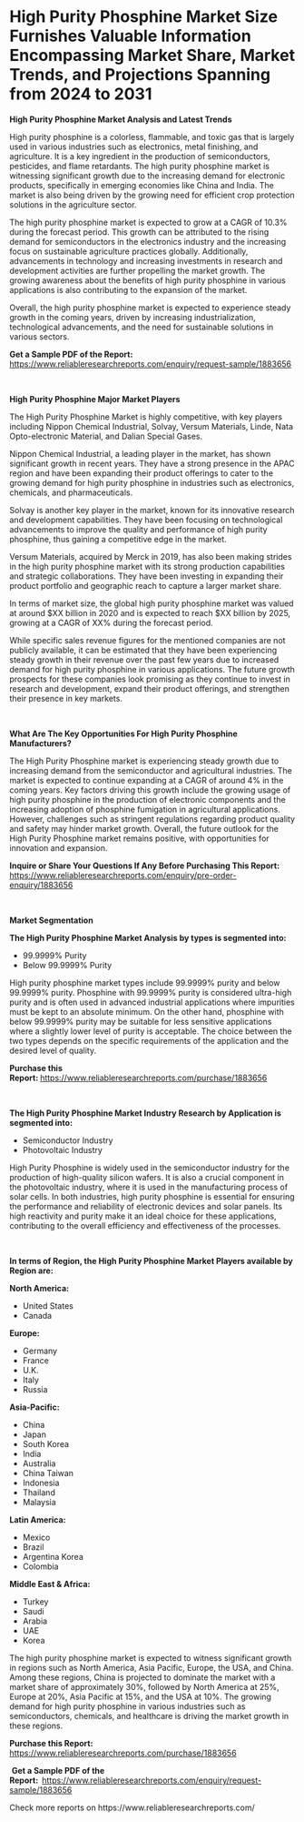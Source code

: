 <p><h1>High Purity Phosphine Market Size Furnishes Valuable Information Encompassing Market Share, Market Trends, and Projections Spanning from 2024 to 2031</h1></p><p><strong>High Purity Phosphine Market Analysis and Latest Trends</strong></p>
<p><p>High purity phosphine is a colorless, flammable, and toxic gas that is largely used in various industries such as electronics, metal finishing, and agriculture. It is a key ingredient in the production of semiconductors, pesticides, and flame retardants. The high purity phosphine market is witnessing significant growth due to the increasing demand for electronic products, specifically in emerging economies like China and India. The market is also being driven by the growing need for efficient crop protection solutions in the agriculture sector.</p><p>The high purity phosphine market is expected to grow at a CAGR of 10.3% during the forecast period. This growth can be attributed to the rising demand for semiconductors in the electronics industry and the increasing focus on sustainable agriculture practices globally. Additionally, advancements in technology and increasing investments in research and development activities are further propelling the market growth. The growing awareness about the benefits of high purity phosphine in various applications is also contributing to the expansion of the market.</p><p>Overall, the high purity phosphine market is expected to experience steady growth in the coming years, driven by increasing industrialization, technological advancements, and the need for sustainable solutions in various sectors.</p></p>
<p><strong>Get a Sample PDF of the Report:&nbsp;</strong> <a href="https://www.reliableresearchreports.com/enquiry/request-sample/1883656">https://www.reliableresearchreports.com/enquiry/request-sample/1883656</a></p>
<p>&nbsp;</p>
<p><strong>High Purity Phosphine Major Market Players</strong></p>
<p><p>The High Purity Phosphine Market is highly competitive, with key players including Nippon Chemical Industrial, Solvay, Versum Materials, Linde, Nata Opto-electronic Material, and Dalian Special Gases. </p><p>Nippon Chemical Industrial, a leading player in the market, has shown significant growth in recent years. They have a strong presence in the APAC region and have been expanding their product offerings to cater to the growing demand for high purity phosphine in industries such as electronics, chemicals, and pharmaceuticals. </p><p>Solvay is another key player in the market, known for its innovative research and development capabilities. They have been focusing on technological advancements to improve the quality and performance of high purity phosphine, thus gaining a competitive edge in the market. </p><p>Versum Materials, acquired by Merck in 2019, has also been making strides in the high purity phosphine market with its strong production capabilities and strategic collaborations. They have been investing in expanding their product portfolio and geographic reach to capture a larger market share.</p><p>In terms of market size, the global high purity phosphine market was valued at around $XX billion in 2020 and is expected to reach $XX billion by 2025, growing at a CAGR of XX% during the forecast period.</p><p>While specific sales revenue figures for the mentioned companies are not publicly available, it can be estimated that they have been experiencing steady growth in their revenue over the past few years due to increased demand for high purity phosphine in various applications. The future growth prospects for these companies look promising as they continue to invest in research and development, expand their product offerings, and strengthen their presence in key markets.</p></p>
<p>&nbsp;</p>
<p><strong>What Are The Key Opportunities For High Purity Phosphine Manufacturers?</strong></p>
<p><p>The High Purity Phosphine market is experiencing steady growth due to increasing demand from the semiconductor and agricultural industries. The market is expected to continue expanding at a CAGR of around 4% in the coming years. Key factors driving this growth include the growing usage of high purity phosphine in the production of electronic components and the increasing adoption of phosphine fumigation in agricultural applications. However, challenges such as stringent regulations regarding product quality and safety may hinder market growth. Overall, the future outlook for the High Purity Phosphine market remains positive, with opportunities for innovation and expansion.</p></p>
<p><strong>Inquire or Share Your Questions If Any Before Purchasing This Report:</strong> <a href="https://www.reliableresearchreports.com/enquiry/pre-order-enquiry/1883656">https://www.reliableresearchreports.com/enquiry/pre-order-enquiry/1883656</a></p>
<p>&nbsp;</p>
<p><strong>Market Segmentation</strong></p>
<p><strong>The High Purity Phosphine Market Analysis by types is segmented into:</strong></p>
<p><ul><li>99.9999% Purity</li><li>Below 99.9999% Purity</li></ul></p>
<p><p>High purity phosphine market types include 99.9999% purity and below 99.9999% purity. Phosphine with 99.9999% purity is considered ultra-high purity and is often used in advanced industrial applications where impurities must be kept to an absolute minimum. On the other hand, phosphine with below 99.9999% purity may be suitable for less sensitive applications where a slightly lower level of purity is acceptable. The choice between the two types depends on the specific requirements of the application and the desired level of quality.</p></p>
<p><strong>Purchase this Report:&nbsp;</strong><a href="https://www.reliableresearchreports.com/purchase/1883656">https://www.reliableresearchreports.com/purchase/1883656</a></p>
<p>&nbsp;</p>
<p><strong>The High Purity Phosphine Market Industry Research by Application is segmented into:</strong></p>
<p><ul><li>Semiconductor Industry</li><li>Photovoltaic Industry</li></ul></p>
<p><p>High Purity Phosphine is widely used in the semiconductor industry for the production of high-quality silicon wafers. It is also a crucial component in the photovoltaic industry, where it is used in the manufacturing process of solar cells. In both industries, high purity phosphine is essential for ensuring the performance and reliability of electronic devices and solar panels. Its high reactivity and purity make it an ideal choice for these applications, contributing to the overall efficiency and effectiveness of the processes.</p></p>
<p>&nbsp;</p>
<p><strong>In terms of Region, the High Purity Phosphine Market Players available by Region are:</strong></p>
<p>
    <p> <strong> North America: </strong>
        <ul>
            <li>United States</li>
            <li>Canada</li>
        </ul>
        </p> 
    <p> <strong> Europe: </strong>
        <ul>
            <li>Germany</li>
            <li>France</li>
            <li>U.K.</li>
            <li>Italy</li>
            <li>Russia</li>
        </ul>
        </p> 
    <p> <strong> Asia-Pacific: </strong>
        <ul>
            <li>China</li>
            <li>Japan</li>
            <li>South Korea</li>
            <li>India</li>
            <li>Australia</li>
            <li>China Taiwan</li>
            <li>Indonesia</li>
            <li>Thailand</li>
            <li>Malaysia</li>
        </ul>
        </p> 
    <p> <strong> Latin America: </strong>
        <ul>
            <li>Mexico</li>
            <li>Brazil</li>
            <li>Argentina Korea</li>
            <li>Colombia</li>
        </ul>
        </p> 
    <p> <strong> Middle East & Africa: </strong>
        <ul>
            <li>Turkey</li>
            <li>Saudi</li>
            <li>Arabia</li>
            <li>UAE</li>
            <li>Korea</li>
        </ul>
    </p>
    </p>
<p><p>The high purity phosphine market is expected to witness significant growth in regions such as North America, Asia Pacific, Europe, the USA, and China. Among these regions, China is projected to dominate the market with a market share of approximately 30%, followed by North America at 25%, Europe at 20%, Asia Pacific at 15%, and the USA at 10%. The growing demand for high purity phosphine in various industries such as semiconductors, chemicals, and healthcare is driving the market growth in these regions.</p></p>
<p><strong>Purchase this Report: </strong><a href="https://www.reliableresearchreports.com/purchase/1883656">https://www.reliableresearchreports.com/purchase/1883656</a></p>
<p>&nbsp;<strong>Get a Sample PDF of the Report:&nbsp;&nbsp;</strong><a href="https://www.reliableresearchreports.com/enquiry/request-sample/1883656">https://www.reliableresearchreports.com/enquiry/request-sample/1883656</a></p>
<p><strong></strong></p>
<p>Check more reports on https://www.reliableresearchreports.com/</p>